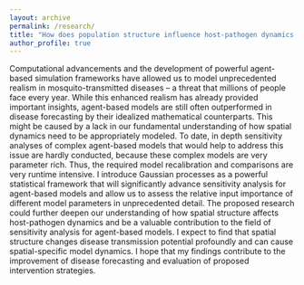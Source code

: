```yaml
---
layout: archive
permalink: /research/
title: "How does population structure influence host-pathogen dynamics in mosquito-transmitted diseases?"
author_profile: true
---
```


Computational advancements and the development of powerful agent-based simulation frameworks have allowed us to model unprecedented realism in mosquito-transmitted diseases – a threat that millions of people face every year. While this enhanced realism has already provided important insights, agent-based models are still often outperformed in disease forecasting by their idealized mathematical counterparts. This might be caused by a lack in our fundamental understanding of how spatial dynamics need to be appropriately modeled. To date, in depth sensitivity analyses of complex agent-based models that would help to address this issue are hardly conducted, because these complex models are very parameter rich. Thus, the required model recalibration and comparisons are very runtime intensive. I introduce Gaussian processes as a powerful statistical framework that will significantly advance sensitivity analysis for agent-based models and allow us to assess the relative input importance of different model parameters in unprecedented detail. The proposed research could further deepen our understanding of how spatial structure affects host-pathogen dynamics and be a valuable contribution to the field of sensitivity analysis for agent-based models. I expect to find that spatial structure changes disease transmission potential profoundly and can cause spatial-specific model dynamics. I hope that my findings contribute to the improvement of disease forecasting and evaluation of proposed intervention strategies.
